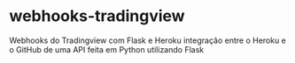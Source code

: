 # webhooks-tradingview
Webhooks do Tradingview com Flask e Heroku
integração entre o Heroku e o GitHub de uma API feita em Python utilizando Flask
